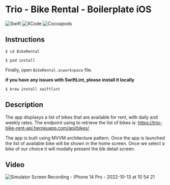 # Trio - Bike Rental - Boilerplate iOS
![Swift](https://img.shields.io/badge/Swift-5-orange?style=flat-square) ![XCode](https://img.shields.io/badge/XCode-14.0-blue?style=flat-square) ![Cocoapods](https://img.shields.io/badge/Cocoapods-1.11.3-red?style=flat-square)

## Instructions
```
$ cd BikeRental
```

```
$ pod install
```

Finally, open `BikeRental.xcworkspace` file.

**if you have any issues with SwiftLint, please install it locally**
```
$ brew install swiftlint
```

## Description
The app displasys a list of bikes that are available for rent, with daily and weekly rates. 
The endpoint using to retrieve the list of bikes is: 
https://trio-bike-rent-api.herokuapp.com/api/bikes/

The app is built using MVVM architecture pattern. Once the app is launched the list of available bike will be shown in the home screen. Once we select a bike of our choice it will
modally present the bik detail screen.

## Video

![Simulator Screen Recording - iPhone 14 Pro - 2022-10-13 at 10 54 21](https://user-images.githubusercontent.com/8472089/195631858-d4c594c3-d4fa-4639-b062-f0fa3d71a6c8.gif)
